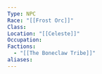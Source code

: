 ```yaml
---
Type: NPC
Race: "[[Frost Orc]]"
Class: 
Location: "[[Celeste]]"
Occupation: 
Factions:
  - "[[The Boneclaw Tribe]]"
aliases:
---
```

